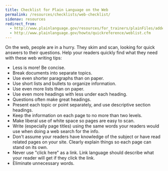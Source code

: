 ```yaml
---
title: Checklist for Plain Language on the Web
permalink: /resources/checklists/web-checklist/
sidenav: resources
redirect_from:
  - http://www.plainlanguage.gov/resources/for_trainers/plainFiles/addendum_web_classes.pdf
  - http://www.plainlanguage.gov/howto/quickreference/weblist.cfm
---
```


On the web, people are in a hurry. They skim and scan, looking for quick answers to their questions. Help your readers quickly find what they need with these web writing tips:

- Less is more! Be concise.
- Break documents into separate topics.
- Use even shorter paragraphs than on paper.
- Use short lists and bullets to organize information.
- Use even more lists than on paper.
- Use even more headings with less under each heading.
- Questions often make great headings.
- Present each topic or point separately, and use descriptive section headings.
- Keep the information on each page to no more than two levels.
- Make liberal use of white space so pages are easy to scan.
- Write (especially page titles) using the same words your readers would use when doing a web search for the info.
- Don't assume your readers have knowledge of the subject or have read related pages on your site. Clearly explain things so each page can stand on its own.
- Never use "click here" as a link. Link language should describe what your reader will get if they click the link.
- Eliminate unnecessary words.
